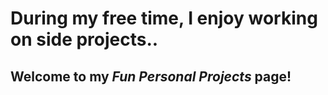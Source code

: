 # During my free time, I enjoy working on side projects.. 
## Welcome to my *Fun Personal Projects* page!
